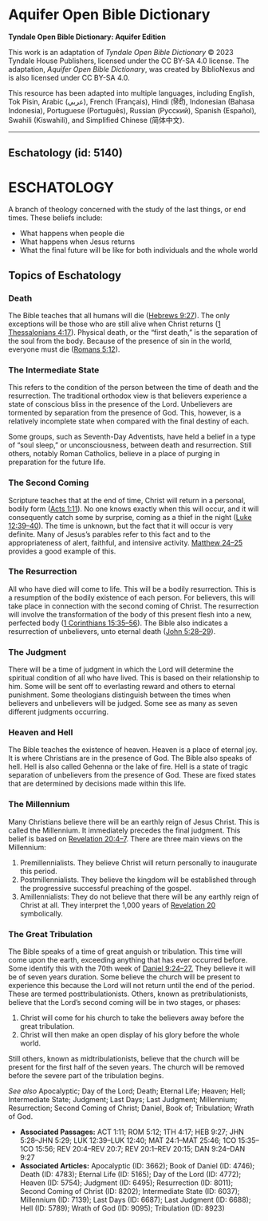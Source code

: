 # Aquifer Open Bible Dictionary

**Tyndale Open Bible Dictionary: Aquifer Edition**

This work is an adaptation of *Tyndale Open Bible Dictionary* © 2023 Tyndale House Publishers, licensed under the CC BY\-SA 4\.0 license. The adaptation, *Aquifer Open Bible Dictionary*, was created by BiblioNexus and is also licensed under CC BY\-SA 4\.0\.

This resource has been adapted into multiple languages, including English, Tok Pisin, Arabic (عربي), French (Français), Hindi (हिंदी), Indonesian (Bahasa Indonesia), Portuguese (Português), Russian (Русский), Spanish (Español), Swahili (Kiswahili), and Simplified Chinese (简体中文).



--------------------------------

## Eschatology (id: 5140)

ESCHATOLOGY
===========

A branch of theology concerned with the study of the last things, or end times. These beliefs include:

* What happens when people die
* What happens when Jesus returns
* What the final future will be like for both individuals and the whole world

Topics of Eschatology
---------------------

### Death

The Bible teaches that all humans will die ([Hebrews 9:27](https://ref.ly/Heb9:27)). The only exceptions will be those who are still alive when Christ returns ([1 Thessalonians 4:17](https://ref.ly/1Thess4:17)). Physical death, or the “first death,” is the separation of the soul from the body. Because of the presence of sin in the world, everyone must die ([Romans 5:12](https://ref.ly/Rom5:12)).

### The Intermediate State

This refers to the condition of the person between the time of death and the resurrection. The traditional orthodox view is that believers experience a state of conscious bliss in the presence of the Lord. Unbelievers are tormented by separation from the presence of God. This, however, is a relatively incomplete state when compared with the final destiny of each. 

Some groups, such as Seventh\-Day Adventists, have held a belief in a type of “soul sleep,” or unconsciousness, between death and resurrection. Still others, notably Roman Catholics, believe in a place of purging in preparation for the future life.

### The Second Coming

Scripture teaches that at the end of time, Christ will return in a personal, bodily form ([Acts 1:11](https://ref.ly/Acts1:11)). No one knows exactly when this will occur, and it will consequently catch some by surprise, coming as a thief in the night ([Luke 12:39–40](https://ref.ly/Luke12:39-Luke12:40)). The time is unknown, but the fact that it will occur is very definite. Many of Jesus’s parables refer to this fact and to the appropriateness of alert, faithful, and intensive activity. [Matthew 24–25](https://ref.ly/Matt24:1-Matt25:46) provides a good example of this.

### The Resurrection

All who have died will come to life. This will be a bodily resurrection. This is a resumption of the bodily existence of each person. For believers, this will take place in connection with the second coming of Christ. The resurrection will involve the transformation of the body of this present flesh into a new, perfected body ([1 Corinthians 15:35–56](https://ref.ly/1Cor15:35-1Cor15:56)). The Bible also indicates a resurrection of unbelievers, unto eternal death ([John 5:28–29](https://ref.ly/John5:28-John5:29)).

### The Judgment

There will be a time of judgment in which the Lord will determine the spiritual condition of all who have lived. This is based on their relationship to him. Some will be sent off to everlasting reward and others to eternal punishment. Some theologians distinguish between the times when believers and unbelievers will be judged. Some see as many as seven different judgments occurring.

### Heaven and Hell

The Bible teaches the existence of heaven. Heaven is a place of eternal joy. It is where Christians are in the presence of God. The Bible also speaks of hell. Hell is also called Gehenna or the lake of fire. Hell is a state of tragic separation of unbelievers from the presence of God. These are fixed states that are determined by decisions made within this life.

### The Millennium

Many Christians believe there will be an earthly reign of Jesus Christ. This is called the Millennium. It immediately precedes the final judgment. This belief is based on [Revelation 20:4–7](https://ref.ly/Rev20:4-Rev20:7). There are three main views on the Millennium:

1. Premillennialists. They believe Christ will return personally to inaugurate this period.
2. Postmillennialists. They believe the kingdom will be established through the progressive successful preaching of the gospel.
3. Amillennialists: They do not believe that there will be any earthly reign of Christ at all. They interpret the 1,000 years of [Revelation 20](https://ref.ly/Rev20:1-Rev20:15) symbolically.

### The Great Tribulation

The Bible speaks of a time of great anguish or tribulation. This time will come upon the earth, exceeding anything that has ever occurred before. Some identify this with the 70th week of [Daniel 9:24–27\.](https://ref.ly/Dan9:24-Dan9:27) They believe it will be of seven years duration. Some believe the church will be present to experience this because the Lord will not return until the end of the period. These are termed posttribulationists. Others, known as pretribulationists, believe that the Lord’s second coming will be in two stages, or phases: 

1. Christ will come for his church to take the believers away before the great tribulation.
2. Christ will then make an open display of his glory before the whole world.

Still others, known as midtribulationists, believe that the church will be present for the first half of the seven years. The church will be removed before the severe part of the tribulation begins.

*See also* Apocalyptic; Day of the Lord; Death; Eternal Life; Heaven; Hell; Intermediate State; Judgment; Last Days; Last Judgment; Millennium; Resurrection; Second Coming of Christ; Daniel, Book of; Tribulation; Wrath of God.

* **Associated Passages:** ACT 1:11; ROM 5:12; 1TH 4:17; HEB 9:27; JHN 5:28–JHN 5:29; LUK 12:39–LUK 12:40; MAT 24:1–MAT 25:46; 1CO 15:35–1CO 15:56; REV 20:4–REV 20:7; REV 20:1–REV 20:15; DAN 9:24–DAN 9:27
* **Associated Articles:** Apocalyptic (ID: 3662); Book of Daniel (ID: 4746); Death (ID: 4783); Eternal Life (ID: 5165); Day of the Lord (ID: 4772); Heaven (ID: 5754); Judgment (ID: 6495); Resurrection (ID: 8011); Second Coming of Christ (ID: 8202); Intermediate State (ID: 6037); Millennium (ID: 7139); Last Days (ID: 6687); Last Judgment (ID: 6688); Hell (ID: 5789); Wrath of God (ID: 9095); Tribulation (ID: 8923)

